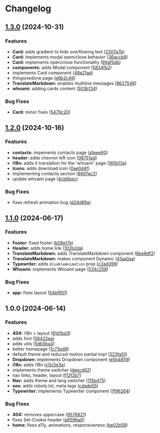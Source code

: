 # Changelog

## [1.3.0](https://github.com/valerio-pescatori/portfolio/compare/v1.2.0...v1.3.0) (2024-10-31)


### Features

* **Card:** adds gradient to hide overflowing text ([2307a7b](https://github.com/valerio-pescatori/portfolio/commit/2307a7b6d0379af846bd165e26394ee640f33dc0))
* **Card:** implements modal open/close behavior ([36accb8](https://github.com/valerio-pescatori/portfolio/commit/36accb87dd4d7d672bee2822da339b56d4ba1ab2))
* **Card:** implements open/close functionality ([99af5db](https://github.com/valerio-pescatori/portfolio/commit/99af5db6e4c19ecf5ff65b403c3917fe7ad1b0b0))
* **components:** adds Modal component ([5834fb2](https://github.com/valerio-pescatori/portfolio/commit/5834fb2450fe3b6ed2fbce1bb41089b75a405dcc))
* implements Card component ([48a21ad](https://github.com/valerio-pescatori/portfolio/commit/48a21ad416865a6552e10c92c9b9bc377e0ab1db))
* thingsivedone page ([e6b2c49](https://github.com/valerio-pescatori/portfolio/commit/e6b2c49a1888bc6d6f49901945db454f5e226f93))
* **TranslateMarkdown:** enables multiline messages ([9627546](https://github.com/valerio-pescatori/portfolio/commit/9627546c294482b5d53fb9c7cfdca3513a7c2008))
* **whoami:** adding cards content ([503b134](https://github.com/valerio-pescatori/portfolio/commit/503b1348e37318a12f028e6f503a28ced00e0725))


### Bug Fixes

* **Card:** minor fixes ([5479c20](https://github.com/valerio-pescatori/portfolio/commit/5479c204971ff4255f17eadc99292f718f73c79b))

## [1.2.0](https://github.com/valerio-pescatori/portfolio/compare/v1.1.0...v1.2.0) (2024-10-16)


### Features

* **contacts:** impements contacts page ([a1eee60](https://github.com/valerio-pescatori/portfolio/commit/a1eee60124ae9b6738d5b7fa001eef75831101d0))
* **header:** adds chevron left icon ([08751ad](https://github.com/valerio-pescatori/portfolio/commit/08751ad0fe648df863f5b2c3a455957a3f7ca446))
* **i18n:** adds it translation for the 'whoami' page ([165b13e](https://github.com/valerio-pescatori/portfolio/commit/165b13ed31a3dbd5d819741414e5d8757c605037))
* **Icons:** adds download icon ([0ae0d4f](https://github.com/valerio-pescatori/portfolio/commit/0ae0d4f9f7a2ad284d6c61f0627aff0304d76bbb))
* implementing contacts section ([8697ec2](https://github.com/valerio-pescatori/portfolio/commit/8697ec24164eaa5887d10b35f88d4687bbf7f789))
* update whoami page ([4cb6bec](https://github.com/valerio-pescatori/portfolio/commit/4cb6bec8cc8ca06c830e092b9eb27253f52f19f5))


### Bug Fixes

* fixes refresh animation bug ([d24d89a](https://github.com/valerio-pescatori/portfolio/commit/d24d89aca6b9e69f24c163954060a2c607cc112a))

## [1.1.0](https://github.com/valerio-pescatori/portfolio/compare/v1.0.0...v1.1.0) (2024-06-17)


### Features

* **Footer:** fixed footer ([b08e17e](https://github.com/valerio-pescatori/portfolio/commit/b08e17e7be5d72b7f6cffa6101e2eb5c6ff43eaf))
* **Header:** adds home link ([102b2da](https://github.com/valerio-pescatori/portfolio/commit/102b2da014b490ccff947277a0926cf16bc5831e))
* **TranslateMarkdown:** adds TranslateMarkdown component ([6be8df2](https://github.com/valerio-pescatori/portfolio/commit/6be8df28fd397f65c2fbeded3f4bf569fef34715))
* **TranslateMarkdown:** makes component Dynamic ([41aa0aa](https://github.com/valerio-pescatori/portfolio/commit/41aa0aab096c34565271d65fc83ce371d33432ad))
* **Typewriter:** adds `disableAnimation` prop ([c2ad399](https://github.com/valerio-pescatori/portfolio/commit/c2ad399907228d2730b50dcbc58233c9a7515ae5))
* **Whoami:** implements Whoami page ([534c258](https://github.com/valerio-pescatori/portfolio/commit/534c25839fbae12378acfb2ea4dc0533502e33c2))


### Bug Fixes

* **app:** fixes layout ([54bf651](https://github.com/valerio-pescatori/portfolio/commit/54bf6512ae317b6de3680e20adbd5ea27edb835e))

## 1.0.0 (2024-06-14)


### Features

* **404:** i18n + layout ([91d1bd3](https://github.com/valerio-pescatori/portfolio/commit/91d1bd38f806a5807f968d9a562b9d629d92eba5))
* adds font ([58422ea](https://github.com/valerio-pescatori/portfolio/commit/58422ea4230f559d63728d169ba75bec54d417f3))
* adds utils ([5db5ba3](https://github.com/valerio-pescatori/portfolio/commit/5db5ba3d6651e59059bdefb4167ca4d72b57beb4))
* better homepage ([1c73ed9](https://github.com/valerio-pescatori/portfolio/commit/1c73ed9c4f104fcc15949e1f130265297c31bfae))
* default theme and reduced motion partial impl ([323fa51](https://github.com/valerio-pescatori/portfolio/commit/323fa51bd9f203d335e0862d34ccb1d54c06ff6d))
* **Dropdown:** implements Dropdown component ([e5b4859](https://github.com/valerio-pescatori/portfolio/commit/e5b48592f97bc045cc6a15a3c2c2b966094beeea))
* **i18n:** adds i18n ([c0c5e3a](https://github.com/valerio-pescatori/portfolio/commit/c0c5e3a6c50477d13f280b31b5b7950374e35e92))
* implements theme switcher ([deecd62](https://github.com/valerio-pescatori/portfolio/commit/deecd62b6b806d1104a2cf77754dc5e9adc2634f))
* nav links, header, layout ([f12f2b7](https://github.com/valerio-pescatori/portfolio/commit/f12f2b71a3132a48e22c2c5fc5d3cfe2ffaac1db))
* **Nav:** adds theme and lang switcher ([115b475](https://github.com/valerio-pescatori/portfolio/commit/115b47590a58d8067482a9e85930d35dad0f27fd))
* **seo:** adds robots.txt, meta tags ([cdade55](https://github.com/valerio-pescatori/portfolio/commit/cdade55a07900a0d3fc835d48c92f80e4e54d399))
* **Typewriter:** implements Typewriter component ([1f96264](https://github.com/valerio-pescatori/portfolio/commit/1f96264fba431764dc8f7815f2793f7f43609e83))


### Bug Fixes

* **404:** removes uppercase ([9576821](https://github.com/valerio-pescatori/portfolio/commit/95768210ebd964604c81f93d6625ffff184fc610))
* fixes Set-Cookie header ([a9596a0](https://github.com/valerio-pescatori/portfolio/commit/a9596a024f78757a758357abf64c6208d6be6247))
* **home:** fixes a11y, animations, responsiveness ([be02b59](https://github.com/valerio-pescatori/portfolio/commit/be02b59cf35d83f507575bd12a2f63ff9863e394))
